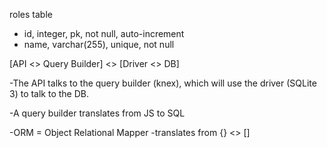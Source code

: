 roles table

- id, integer, pk, not null, auto-increment
- name, varchar(255), unique, not null

[API <> Query Builder] <> [Driver <> DB]

-The API talks to the query builder (knex), which will use the driver (SQLite 3) to talk to the DB.

-A query builder translates from JS to SQL

-ORM = Object Relational Mapper 
    -translates from {} <> []